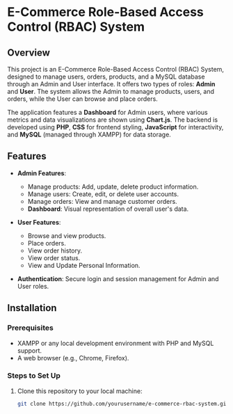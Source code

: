 # E-Commerce Role-Based Access Control (RBAC) System

## Overview

This project is an E-Commerce Role-Based Access Control (RBAC) System, designed to manage users, orders, products, and a MySQL database through an Admin and User interface. It offers two types of roles: **Admin** and **User**. The system allows the Admin to manage products, users, and orders, while the User can browse and place orders.

The application features a **Dashboard** for Admin users, where various metrics and data visualizations are shown using **Chart.js**. The backend is developed using **PHP**, **CSS** for frontend styling, **JavaScript** for interactivity, and **MySQL** (managed through XAMPP) for data storage.

## Features

- **Admin Features**:
  - Manage products: Add, update, delete product information.
  - Manage users: Create, edit, or delete user accounts.
  - Manage orders: View and manage customer orders.
  - **Dashboard**: Visual representation of overall user's data.

- **User Features**:
  - Browse and view products.
  - Place orders.
  - View order history.
  - View order status.
  - View and Update Personal Information.

- **Authentication**: Secure login and session management for Admin and User roles.

## Installation

### Prerequisites

- XAMPP or any local development environment with PHP and MySQL support.
- A web browser (e.g., Chrome, Firefox).
  
### Steps to Set Up

1. Clone this repository to your local machine:
   ```bash
   git clone https://github.com/yourusername/e-commerce-rbac-system.git
